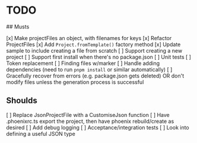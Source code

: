# TODO

## Musts

[x] Make projectFiles an object, with filenames for keys
[x] Refactor ProjectFiles
[x] Add `Project.fromTemplate()` factory method
[x] Update sample to include creating a file from scratch
[ ] Support creating a new project
[ ] Support first install when there's no package.json
[ ] Unit tests
  [ ] Token replacement
  [ ] Finding files w/marker
[ ] Handle adding dependencies (need to run `pnpm install` or similar automatically)
[ ] Gracefully recover from errors (e.g. package.json gets deleted)
    OR don't modify files unless the generation process is successful

## Shoulds

[ ] Replace JsonProjectFile with a CustomiseJson function
[ ] Have .phoenixrc.ts export the project, then have phoenix rebuild/create as desired
[ ] Add debug logging
[ ] Acceptance/integration tests
[ ] Look into defining a useful JSON type